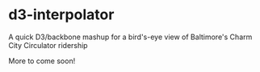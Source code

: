 d3-interpolator
===============

A quick D3/backbone mashup for a bird's-eye view of Baltimore's Charm City Circulator ridership

More to come soon!
